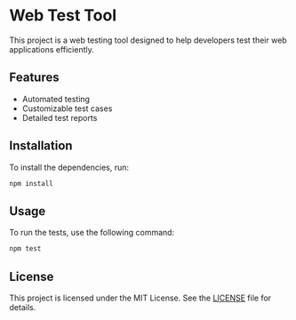 # Web Test Tool

This project is a web testing tool designed to help developers test their web applications efficiently.

## Features

- Automated testing
- Customizable test cases
- Detailed test reports

## Installation

To install the dependencies, run:

```bash
npm install
```

## Usage

To run the tests, use the following command:

```bash
npm test
```

## License

This project is licensed under the MIT License. See the [LICENSE](LICENSE) file for details.